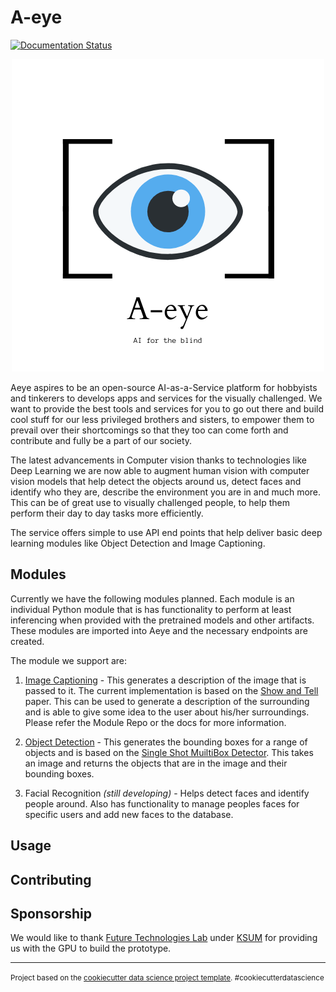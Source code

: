 # A-eye

[![Documentation Status](https://readthedocs.org/projects/aeye/badge/?version=latest)](https://aeye.readthedocs.io/en/latest/?badge=latest)

<p align="center">
  <img width="500" height="500" src="https://github.com/jjmachan/aeye/blob/master/docs/imgs/poster.png">
</p>

Aeye aspires to be an open-source AI-as-a-Service platform for hobbyists and
tinkerers to develops apps and services for the visually challenged. We want to
provide the best tools and services for you to go out there and build cool stuff
for our less privileged brothers and sisters, to empower them to prevail over
their shortcomings so that they too can come forth and contribute and fully be a
part of our society. 

The latest advancements in Computer vision thanks to technologies like Deep
Learning we are now able to augment human vision with computer vision models
that help detect the objects around us, detect faces and identify who they are,
describe the environment you are in and much more. This can be of great use to
visually challenged people, to help them perform their day to day tasks more
efficiently. 

The service offers simple to use API end points that help deliver basic deep
learning modules like Object Detection and Image Captioning.

## Modules

Currently we have the following modules planned. Each module is an individual
Python module that is has functionality to perform at least inferencing when
provided with the pretrained models and other artifacts. These modules are
imported into Aeye and the necessary endpoints are created.

The module we support are:

1. [Image Captioning](https://github.com/jjmachan/imagecaptioning-aeye) - This generates a description of the image that is passed
   to it. The current implementation is based on the [Show and
   Tell](https://arxiv.org/abs/1411.4555) paper. This can be used to generate a
   description of the surrounding and is able to give some idea to the user
   about his/her surroundings. Please refer the Module Repo or the docs for more
   information.

2. [Object Detection](https://github.com/jjmachan/objectdetection-aye) - This generates the bounding boxes for a range of objects
   and is based on the [Single Shot MuiltiBox
   Detector](https://arxiv.org/abs/1512.02325). This takes an image and returns the objects that are 
   in the image and their bounding boxes. 

3. Facial Recognition *(still developing)* - Helps detect faces and identify people around. Also has
   functionality to manage peoples faces for specific users and add new faces to
   the database. 
## Usage

## Contributing

## Sponsorship

We would like to thank [Future Technologies
Lab](https://futuretechnologieslab.com/) under
[KSUM](https://startupmission.kerala.gov.in/) for providing us with the GPU to
build the prototype. 



--------

<p><small>Project based on the <a target="_blank" href="https://drivendata.github.io/cookiecutter-data-science/">cookiecutter data science project template</a>. #cookiecutterdatascience</small></p>
